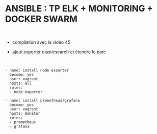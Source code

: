 

# ANSIBLE : TP ELK + MONITORING + DOCKER SWARM

<br>

* compilation avec la vidéo 45

* ajout exporter elasticsearch et étendre le parc

<br>

```
- name: install node exporter
  become: yes
  user: vagrant
  hosts: all
  roles:
  - node_exporter

- name: install prometheus/grafana
  become: yes
  user: vagrant
  hosts: monitor
  roles: 
  - prometheus
  - grafana
```
